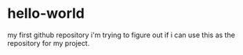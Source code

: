 # hello-world
my first github repository
i'm trying to figure out if i can use this as the repository for my project.
